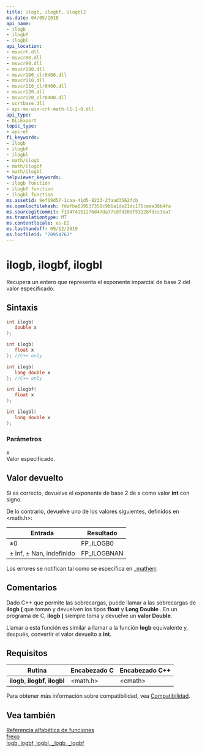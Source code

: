 ```yaml
---
title: ilogb, ilogbf, ilogbl2
ms.date: 04/05/2018
api_name:
- ilogb
- ilogbf
- ilogbl
api_location:
- msvcrt.dll
- msvcr80.dll
- msvcr90.dll
- msvcr100.dll
- msvcr100_clr0400.dll
- msvcr110.dll
- msvcr110_clr0400.dll
- msvcr120.dll
- msvcr120_clr0400.dll
- ucrtbase.dll
- api-ms-win-crt-math-l1-1-0.dll
api_type:
- DLLExport
topic_type:
- apiref
f1_keywords:
- ilogb
- ilogbf
- ilogbl
- math/ilogb
- math/ilogbf
- math/ilogbl
helpviewer_keywords:
- ilogb function
- ilogbf function
- ilogbl function
ms.assetid: 9ef19d57-1caa-41d5-8233-2faad3562fcb
ms.openlocfilehash: fdafba039537358c9b6a1de21dc176ceea38b4fa
ms.sourcegitcommit: f19474151276d47da77cdfd20df53128fdcc3ea7
ms.translationtype: MT
ms.contentlocale: es-ES
ms.lasthandoff: 09/12/2019
ms.locfileid: "70954767"
---
```

# <a name="ilogb-ilogbf-ilogbl"></a>ilogb, ilogbf, ilogbl

Recupera un entero que representa el exponente imparcial de base 2 del valor especificado.

## <a name="syntax"></a>Sintaxis

```C
int ilogb(
   double x
);

int ilogb(
   float x
); //C++ only

int ilogb(
   long double x
); //C++ only

int ilogbf(
   float x
);

int ilogbl(
   long double x
);
```

### <a name="parameters"></a>Parámetros

*x*<br/>
Valor especificado.

## <a name="return-value"></a>Valor devuelto

Si es correcto, devuelve el exponente de base 2 de *x* como valor **int** con signo.

De lo contrario, devuelve uno de los valores siguientes, definidos en \<math.h>:

|Entrada|Resultado|
|-----------|------------|
|±0|FP_ILOGB0|
|± inf, ± Nan, indefinido|FP_ILOGBNAN|

Los errores se notifican tal como se especifica en [_matherr](matherr.md).

## <a name="remarks"></a>Comentarios

Dado C++ que permite las sobrecargas, puede llamar a las sobrecargas de **ilogb (** que toman y devuelven los tipos **float** y **Long** **Double** . En un programa de C, **ilogb (** siempre toma y devuelve un **valor Double**.

Llamar a esta función es similar a llamar a la función **logb** equivalente y, después, convertir el valor devuelto a **int**.

## <a name="requirements"></a>Requisitos

|Rutina|Encabezado C|Encabezado C++|
|-------------|--------------|------------------|
|**ilogb**, **ilogbf**, **ilogbl**|\<math.h>|\<cmath>|

Para obtener más información sobre compatibilidad, vea [Compatibilidad](../../c-runtime-library/compatibility.md).

## <a name="see-also"></a>Vea también

[Referencia alfabética de funciones](crt-alphabetical-function-reference.md)<br/>
[frexp](frexp.md)<br/>
[logb, logbf, logbl, _logb, _logbf](logb-logbf-logbl-logb-logbf.md)<br/>
